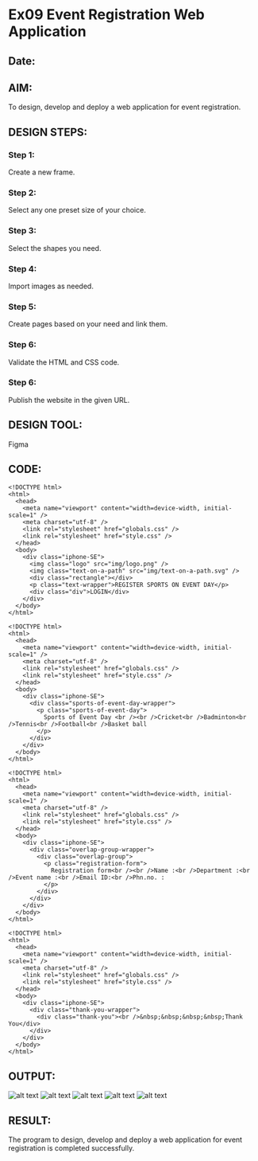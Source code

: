 # Ex09 Event Registration Web Application
## Date:

## AIM:
To design, develop and deploy a web application for event registration.

## DESIGN STEPS:

### Step 1:
Create a new frame.

### Step 2:
Select any one preset size of your choice.

### Step 3:
Select the shapes you need.

### Step 4:
Import images as needed.

### Step 5:
Create pages based on your need and link them.

### Step 6:

Validate the HTML and CSS code.

### Step 6:

Publish the website in the given URL.

## DESIGN TOOL:
Figma

## CODE:
```
<!DOCTYPE html>
<html>
  <head>
    <meta name="viewport" content="width=device-width, initial-scale=1" />
    <meta charset="utf-8" />
    <link rel="stylesheet" href="globals.css" />
    <link rel="stylesheet" href="style.css" />
  </head>
  <body>
    <div class="iphone-SE">
      <img class="logo" src="img/logo.png" />
      <img class="text-on-a-path" src="img/text-on-a-path.svg" />
      <div class="rectangle"></div>
      <p class="text-wrapper">REGISTER SPORTS ON EVENT DAY</p>
      <div class="div">LOGIN</div>
    </div>
  </body>
</html>

<!DOCTYPE html>
<html>
  <head>
    <meta name="viewport" content="width=device-width, initial-scale=1" />
    <meta charset="utf-8" />
    <link rel="stylesheet" href="globals.css" />
    <link rel="stylesheet" href="style.css" />
  </head>
  <body>
    <div class="iphone-SE">
      <div class="sports-of-event-day-wrapper">
        <p class="sports-of-event-day">
          Sports of Event Day <br /><br />Cricket<br />Badminton<br />Tennis<br />Football<br />Basket ball
        </p>
      </div>
    </div>
  </body>
</html>

<!DOCTYPE html>
<html>
  <head>
    <meta name="viewport" content="width=device-width, initial-scale=1" />
    <meta charset="utf-8" />
    <link rel="stylesheet" href="globals.css" />
    <link rel="stylesheet" href="style.css" />
  </head>
  <body>
    <div class="iphone-SE">
      <div class="overlap-group-wrapper">
        <div class="overlap-group">
          <p class="registration-form">
            Registration form<br /><br />Name :<br />Department :<br />Event name :<br />Email ID:<br />Phn.no. :
          </p>
        </div>
      </div>
    </div>
  </body>
</html>

<!DOCTYPE html>
<html>
  <head>
    <meta name="viewport" content="width=device-width, initial-scale=1" />
    <meta charset="utf-8" />
    <link rel="stylesheet" href="globals.css" />
    <link rel="stylesheet" href="style.css" />
  </head>
  <body>
    <div class="iphone-SE">
      <div class="thank-you-wrapper">
        <div class="thank-you"><br />&nbsp;&nbsp;&nbsp;&nbsp;Thank You</div>
      </div>
    </div>
  </body>
</html>

```

## OUTPUT:
![alt text](<Screenshot 2025-05-20 221053.png>)
![alt text](<Screenshot 2025-05-20 214216.png>)
![alt text](<Screenshot 2025-05-20 214334.png>)
![alt text](<Screenshot 2025-05-20 214555-1.png>)
![alt text](<Screenshot 2025-05-20 214711.png>)
## RESULT:
The program to design, develop and deploy a web application for event registration is completed successfully.
